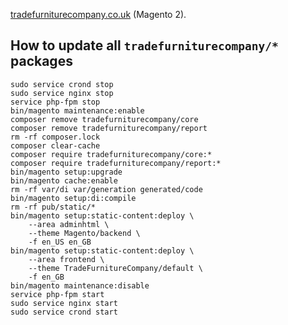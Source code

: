 [tradefurniturecompany.co.uk](https://www.tradefurniturecompany.co.uk) (Magento 2).

## How to update all `tradefurniturecompany/*` packages 
```                 
sudo service crond stop
sudo service nginx stop                
service php-fpm stop
bin/magento maintenance:enable      
composer remove tradefurniturecompany/core
composer remove tradefurniturecompany/report  
rm -rf composer.lock
composer clear-cache
composer require tradefurniturecompany/core:*
composer require tradefurniturecompany/report:* 
bin/magento setup:upgrade
bin/magento cache:enable
rm -rf var/di var/generation generated/code
bin/magento setup:di:compile
rm -rf pub/static/*
bin/magento setup:static-content:deploy \
	--area adminhtml \
	--theme Magento/backend \
	-f en_US en_GB
bin/magento setup:static-content:deploy \
	--area frontend \
	--theme TradeFurnitureCompany/default \
	-f en_GB
bin/magento maintenance:disable 
service php-fpm start
sudo service nginx start
sudo service crond start
```